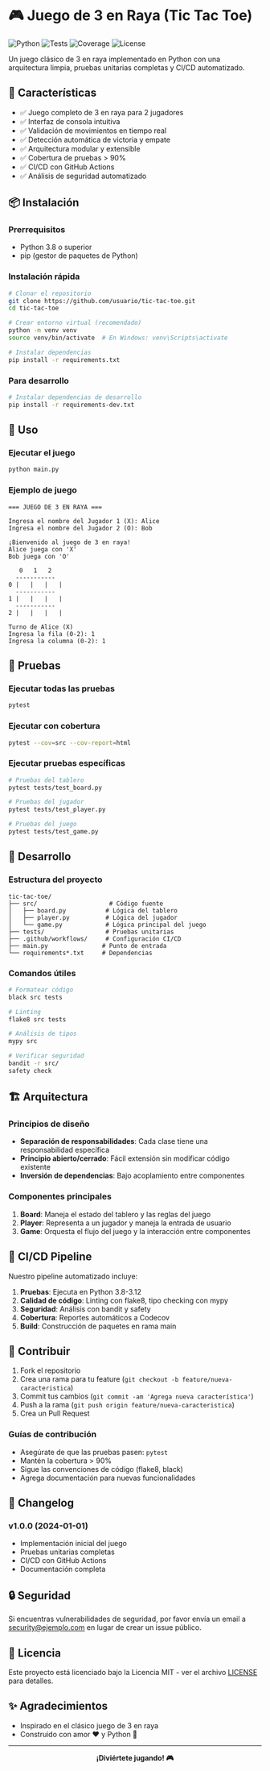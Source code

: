 # 🎮 Juego de 3 en Raya (Tic Tac Toe)

![Python](https://img.shields.io/badge/python-3.8+-blue.svg)
![Tests](https://github.com/usuario/tic-tac-toe/workflows/CI%2FCD%20Pipeline/badge.svg)
![Coverage](https://codecov.io/gh/usuario/tic-tac-toe/branch/main/graph/badge.svg)
![License](https://img.shields.io/badge/license-MIT-green.svg)

Un juego clásico de 3 en raya implementado en Python con una arquitectura limpia, pruebas unitarias completas y CI/CD automatizado.

## 🚀 Características

- ✅ Juego completo de 3 en raya para 2 jugadores
- ✅ Interfaz de consola intuitiva
- ✅ Validación de movimientos en tiempo real
- ✅ Detección automática de victoria y empate
- ✅ Arquitectura modular y extensible
- ✅ Cobertura de pruebas > 90%
- ✅ CI/CD con GitHub Actions
- ✅ Análisis de seguridad automatizado

## 📦 Instalación

### Prerrequisitos

- Python 3.8 o superior
- pip (gestor de paquetes de Python)

### Instalación rápida

```bash
# Clonar el repositorio
git clone https://github.com/usuario/tic-tac-toe.git
cd tic-tac-toe

# Crear entorno virtual (recomendado)
python -m venv venv
source venv/bin/activate  # En Windows: venv\Scripts\activate

# Instalar dependencias
pip install -r requirements.txt
```

### Para desarrollo

```bash
# Instalar dependencias de desarrollo
pip install -r requirements-dev.txt
```

## 🎯 Uso

### Ejecutar el juego

```bash
python main.py
```

### Ejemplo de juego

```
=== JUEGO DE 3 EN RAYA ===

Ingresa el nombre del Jugador 1 (X): Alice
Ingresa el nombre del Jugador 2 (O): Bob

¡Bienvenido al juego de 3 en raya!
Alice juega con 'X'
Bob juega con 'O'

   0   1   2
  -----------
0 |   |   |   |
  -----------
1 |   |   |   |
  -----------
2 |   |   |   |

Turno de Alice (X)
Ingresa la fila (0-2): 1
Ingresa la columna (0-2): 1
```

## 🧪 Pruebas

### Ejecutar todas las pruebas

```bash
pytest
```

### Ejecutar con cobertura

```bash
pytest --cov=src --cov-report=html
```

### Ejecutar pruebas específicas

```bash
# Pruebas del tablero
pytest tests/test_board.py

# Pruebas del jugador
pytest tests/test_player.py

# Pruebas del juego
pytest tests/test_game.py
```

## 🔧 Desarrollo

### Estructura del proyecto

```
tic-tac-toe/
├── src/                    # Código fuente
│   ├── board.py           # Lógica del tablero
│   ├── player.py          # Lógica del jugador
│   └── game.py            # Lógica principal del juego
├── tests/                 # Pruebas unitarias
├── .github/workflows/     # Configuración CI/CD
├── main.py               # Punto de entrada
└── requirements*.txt     # Dependencias
```

### Comandos útiles

```bash
# Formatear código
black src tests

# Linting
flake8 src tests

# Análisis de tipos
mypy src

# Verificar seguridad
bandit -r src/
safety check
```

## 🏗️ Arquitectura

### Principios de diseño

- **Separación de responsabilidades**: Cada clase tiene una responsabilidad específica
- **Principio abierto/cerrado**: Fácil extensión sin modificar código existente
- **Inversión de dependencias**: Bajo acoplamiento entre componentes

### Componentes principales

1. **Board**: Maneja el estado del tablero y las reglas del juego
2. **Player**: Representa a un jugador y maneja la entrada de usuario
3. **Game**: Orquesta el flujo del juego y la interacción entre componentes

## 🔄 CI/CD Pipeline

Nuestro pipeline automatizado incluye:

1. **Pruebas**: Ejecuta en Python 3.8-3.12
2. **Calidad de código**: Linting con flake8, tipo checking con mypy
3. **Seguridad**: Análisis con bandit y safety
4. **Cobertura**: Reportes automáticos a Codecov
5. **Build**: Construcción de paquetes en rama main

## 🤝 Contribuir

1. Fork el repositorio
2. Crea una rama para tu feature (`git checkout -b feature/nueva-caracteristica`)
3. Commit tus cambios (`git commit -am 'Agrega nueva característica'`)
4. Push a la rama (`git push origin feature/nueva-caracteristica`)
5. Crea un Pull Request

### Guías de contribución

- Asegúrate de que las pruebas pasen: `pytest`
- Mantén la cobertura > 90%
- Sigue las convenciones de código (flake8, black)
- Agrega documentación para nuevas funcionalidades

## 📝 Changelog

### v1.0.0 (2024-01-01)
- Implementación inicial del juego
- Pruebas unitarias completas
- CI/CD con GitHub Actions
- Documentación completa

## 🔒 Seguridad

Si encuentras vulnerabilidades de seguridad, por favor envía un email a security@ejemplo.com en lugar de crear un issue público.

## 📄 Licencia

Este proyecto está licenciado bajo la Licencia MIT - ver el archivo [LICENSE](LICENSE) para detalles.

## ✨ Agradecimientos

- Inspirado en el clásico juego de 3 en raya
- Construido con amor ❤️ y Python 🐍

---

<div align="center">
  <strong>¡Diviértete jugando! 🎮</strong>
</div>